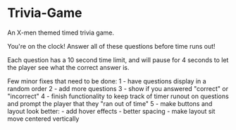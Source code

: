 # Trivia-Game

An X-men themed timed trivia game.

You're on the clock!  Answer all of these questions before time runs out!

Each question has a 10 second time limit, and will pause for 4 seconds to let the player see what the correct answer is.

Few minor fixes that need to be done:
  1 - have questions display in a random order
  2 - add more questions
  3 - show if you answered "correct" or "incorrect"
  4 - finish functionality to keep track of timer runout on questions and prompt the player that they "ran out of time"
  5 - make buttons and layout look better:
      - add hover effects
      - better spacing
      - make layout sit move centered vertically

